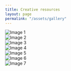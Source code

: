 ```yaml
---
title: Creative resources
layout: page
permalink: "/assets/gallery"
---
```

<div class="gallery">
  <div class="gallery-item">
    <img src="{{ '/assets/gallery/image1.jpeg' | relative_url }}" alt="Image 1">
  </div>
  <div class="gallery-item">
    <img src="{{ '/assets/gallery/image2.jpg' | relative_url }}" alt="Image 2">
  </div>
  <div class="gallery-item">
    <img src="{{ '/assets/gallery/image3.png' | relative_url }}" alt="Image 3">
  </div>
   <div class="gallery-item">
    <img src="{{ '/assets/gallery/image4.jpg' | relative_url }}" alt="Image 4">
      <div class="gallery-item">
    <img src="{{ '/assets/gallery/image5.png' | relative_url }}" alt="Image 5">
         <div class="gallery-item">
    <img src="{{ '/assets/gallery/image6.png' | relative_url }}" alt="Image 6">
            <div class="gallery-item">
    <img src="{{ '/assets/gallery/image7.jpg' | relative_url }}" alt="Image 7">
  <!-- Add more images as needed -->
</div>

